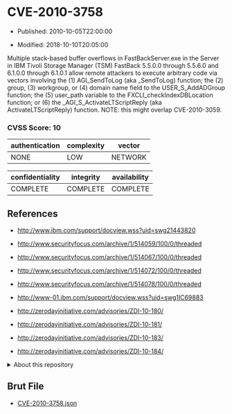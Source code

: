 # CVE-2010-3758

- Published: 2010-10-05T22:00:00

- Modified: 2018-10-10T20:05:00

Multiple stack-based buffer overflows in FastBackServer.exe in the Server in IBM Tivoli Storage Manager (TSM) FastBack 5.5.0.0 through 5.5.6.0 and 6.1.0.0 through 6.1.0.1 allow remote attackers to execute arbitrary code via vectors involving the (1) AGI_SendToLog (aka _SendToLog) function; the (2) group, (3) workgroup, or (4) domain name field to the USER_S_AddADGroup function; the (5) user_path variable to the FXCLI_checkIndexDBLocation function; or (6) the _AGI_S_ActivateLTScriptReply (aka ActivateLTScriptReply) function. NOTE: this might overlap CVE-2010-3059.

### CVSS Score: **10**

| authentication | complexity | vector |
| --- | --- | --- |
| NONE | LOW | NETWORK |

| confidentiality | integrity | availability |
| --- | --- | --- |
| COMPLETE | COMPLETE | COMPLETE |

## References

* http://www.ibm.com/support/docview.wss?uid=swg21443820

* http://www.securityfocus.com/archive/1/514059/100/0/threaded

* http://www.securityfocus.com/archive/1/514067/100/0/threaded

* http://www.securityfocus.com/archive/1/514072/100/0/threaded

* http://www.securityfocus.com/archive/1/514078/100/0/threaded

* http://www-01.ibm.com/support/docview.wss?uid=swg1IC69883

* http://zerodayinitiative.com/advisories/ZDI-10-180/

* http://zerodayinitiative.com/advisories/ZDI-10-181/

* http://zerodayinitiative.com/advisories/ZDI-10-183/

* http://zerodayinitiative.com/advisories/ZDI-10-184/

<details>
<summary>About this repository</summary> 

  This repository is part of the project [Live Hack CVE](https://github.com/Live-Hack-CVE). Main website can be found [www.live-hack.org](https://www.live-hack.org) 
  
  Made by [Sn0wAlice](https://github.com/Sn0wAlice) for the people that care about security and need to have a feed of the latest CVEs. Hope you enjoy it, don't forget to star the repo and follow me on [Twitter](https://twitter.com/Sn0wAlice) and [Github](https://github.com/Sn0wAlice). And that is my [personnal website](https://www.alice-snow.me/)

  - [Home Page](https://github.com/Live-Hack-CVE)
  - [Framework](https://github.com/Live-Hack-CVE/cve-framework)
  - [CVE database](https://github.com/Live-Hack-CVE/full_database)
  - [Changelog](https://github.com/Live-Hack-CVE/Changelog)
</details>

## Brut File

* [CVE-2010-3758.json](https://raw.githubusercontent.com/Live-Hack-CVE/full_database/main/cves/2010/CVE-2010-3758.json)


